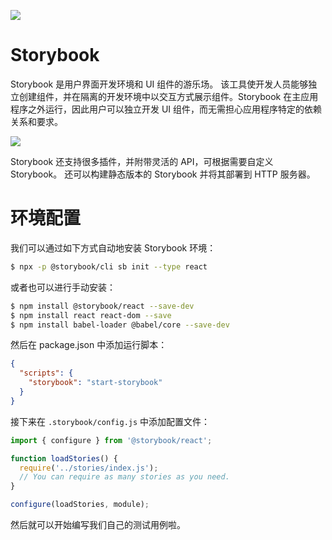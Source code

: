 ![](https://i.postimg.cc/wjc6ss1H/image.png)

# Storybook

Storybook 是用户界面开发环境和 UI 组件的游乐场。 该工具使开发人员能够独立创建组件，并在隔离的开发环境中以交互方式展示组件。Storybook 在主应用程序之外运行，因此用户可以独立开发 UI 组件，而无需担心应用程序特定的依赖关系和要求。

![](https://i.postimg.cc/wjc6ss1H/image.png)

Storybook 还支持很多插件，并附带灵活的 API，可根据需要自定义 Storybook。 还可以构建静态版本的 Storybook 并将其部署到 HTTP 服务器。

# 环境配置

我们可以通过如下方式自动地安装 Storybook 环境：

```sh
$ npx -p @storybook/cli sb init --type react
```

或者也可以进行手动安装：

```sh
$ npm install @storybook/react --save-dev
$ npm install react react-dom --save
$ npm install babel-loader @babel/core --save-dev
```

然后在 package.json 中添加运行脚本：

```json
{
  "scripts": {
    "storybook": "start-storybook"
  }
}
```

接下来在 `.storybook/config.js` 中添加配置文件：

```js
import { configure } from '@storybook/react';

function loadStories() {
  require('../stories/index.js');
  // You can require as many stories as you need.
}

configure(loadStories, module);
```

然后就可以开始编写我们自己的测试用例啦。
